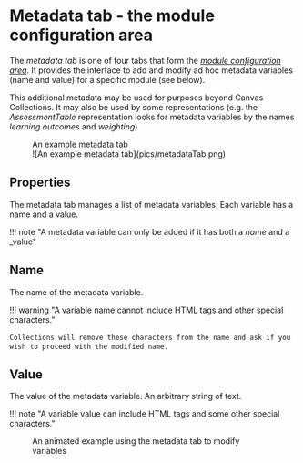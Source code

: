 # Metadata tab - the module configuration area

The _metadata tab_ is one of four tabs that form the [_module configuration area_](overview.md). It provides the interface to add and modify ad hoc metadata variables (name and value) for a specific module (see below).

This additional metadata may be used for purposes beyond Canvas Collections. It may also be used by some representations (e.g. the _AssessmentTable_ representation looks for metadata variables by the names _learning outcomes_ and _weighting_)

<figure markdown>
<figcaption>An example metadata tab</figcaption>
![An example metadata tab](pics/metadataTab.png)
</figure>

## Properties

The metadata tab manages a list of metadata variables. Each variable has a name and a value. 

!!! note "A metadata variable can only be added if it has both a _name_ and a _value"

## Name

The name of the metadata variable.

!!! warning "A variable name cannot include HTML tags and other special characters."

	Collections will remove these characters from the name and ask if you wish to proceed with the modified name.

## Value

The value of the metadata variable. An arbitrary string of text.

!!! note "A variable value can include HTML tags and some other special characters."


<figure markdown>
<figcaption>An animated example using the metadata tab to modify variables</figcaption>
<sl-animated-image src="../pics/animatedMetadataTab.gif" src="An animated example using the metadata tab to modify variables">
</figure>




<link rel="stylesheet" href="https://cdn.jsdelivr.net/npm/@shoelace-style/shoelace@2.0.0/dist/themes/light.css" />
<script type="module" src="https://cdn.jsdelivr.net/npm/@shoelace-style/shoelace@2.0.0/dist/shoelace.js"></script>
